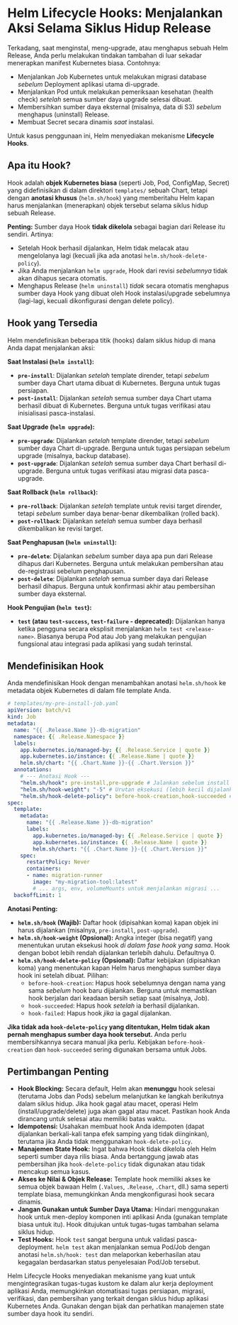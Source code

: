 # Helm Lifecycle Hooks: Menjalankan Aksi Selama Siklus Hidup Release

Terkadang, saat menginstal, meng-upgrade, atau menghapus sebuah Helm Release, Anda perlu melakukan tindakan tambahan di luar sekadar menerapkan manifest Kubernetes biasa. Contohnya:

*   Menjalankan Job Kubernetes untuk melakukan migrasi database *sebelum* Deployment aplikasi utama di-upgrade.
*   Menjalankan Pod untuk melakukan pemeriksaan kesehatan (health check) *setelah* semua sumber daya upgrade selesai dibuat.
*   Membersihkan sumber daya eksternal (misalnya, data di S3) *sebelum* menghapus (uninstall) Release.
*   Membuat Secret secara dinamis *saat* instalasi.

Untuk kasus penggunaan ini, Helm menyediakan mekanisme **Lifecycle Hooks**.

## Apa itu Hook?

Hook adalah **objek Kubernetes biasa** (seperti Job, Pod, ConfigMap, Secret) yang didefinisikan di dalam direktori `templates/` sebuah Chart, tetapi dengan **anotasi khusus** (`helm.sh/hook`) yang memberitahu Helm kapan harus menjalankan (menerapkan) objek tersebut selama siklus hidup sebuah Release.

**Penting:** Sumber daya Hook **tidak dikelola** sebagai bagian dari Release itu sendiri. Artinya:
*   Setelah Hook berhasil dijalankan, Helm tidak melacak atau mengelolanya lagi (kecuali jika ada anotasi `helm.sh/hook-delete-policy`).
*   Jika Anda menjalankan `helm upgrade`, Hook dari revisi *sebelumnya* tidak akan dihapus secara otomatis.
*   Menghapus Release (`helm uninstall`) *tidak* secara otomatis menghapus sumber daya Hook yang dibuat oleh Hook instalasi/upgrade sebelumnya (lagi-lagi, kecuali dikonfigurasi dengan delete policy).

## Hook yang Tersedia

Helm mendefinisikan beberapa titik (hooks) dalam siklus hidup di mana Anda dapat menjalankan aksi:

**Saat Instalasi (`helm install`):**

*   **`pre-install`**: Dijalankan *setelah* template dirender, tetapi *sebelum* sumber daya Chart utama dibuat di Kubernetes. Berguna untuk tugas persiapan.
*   **`post-install`**: Dijalankan *setelah* semua sumber daya Chart utama berhasil dibuat di Kubernetes. Berguna untuk tugas verifikasi atau inisialisasi pasca-instalasi.

**Saat Upgrade (`helm upgrade`):**

*   **`pre-upgrade`**: Dijalankan *setelah* template dirender, tetapi *sebelum* sumber daya Chart di-upgrade. Berguna untuk tugas persiapan sebelum upgrade (misalnya, backup database).
*   **`post-upgrade`**: Dijalankan *setelah* semua sumber daya Chart berhasil di-upgrade. Berguna untuk tugas verifikasi atau migrasi data pasca-upgrade.

**Saat Rollback (`helm rollback`):**

*   **`pre-rollback`**: Dijalankan *setelah* template untuk revisi target dirender, tetapi *sebelum* sumber daya benar-benar dikembalikan (rolled back).
*   **`post-rollback`**: Dijalankan *setelah* semua sumber daya berhasil dikembalikan ke revisi target.

**Saat Penghapusan (`helm uninstall`):**

*   **`pre-delete`**: Dijalankan *sebelum* sumber daya apa pun dari Release dihapus dari Kubernetes. Berguna untuk melakukan pembersihan atau de-registrasi sebelum penghapusan.
*   **`post-delete`**: Dijalankan *setelah* semua sumber daya dari Release berhasil dihapus. Berguna untuk konfirmasi akhir atau pembersihan sumber daya eksternal.

**Hook Pengujian (`helm test`):**

*   **`test` (atau `test-success`, `test-failure` - deprecated):** Dijalankan hanya ketika pengguna secara eksplisit menjalankan `helm test <release-name>`. Biasanya berupa Pod atau Job yang melakukan pengujian fungsional atau integrasi pada aplikasi yang sudah terinstal.

## Mendefinisikan Hook

Anda mendefinisikan Hook dengan menambahkan anotasi `helm.sh/hook` ke metadata objek Kubernetes di dalam file template Anda.

```yaml
# templates/my-pre-install-job.yaml
apiVersion: batch/v1
kind: Job
metadata:
  name: "{{ .Release.Name }}-db-migration"
  namespace: {{ .Release.Namespace }}
  labels:
    app.kubernetes.io/managed-by: {{ .Release.Service | quote }}
    app.kubernetes.io/instance: {{ .Release.Name | quote }}
    helm.sh/chart: "{{ .Chart.Name }}-{{ .Chart.Version }}"
  annotations:
    # --- Anotasi Hook ---
    "helm.sh/hook": pre-install,pre-upgrade # Jalankan sebelum install & upgrade
    "helm.sh/hook-weight": "-5" # Urutan eksekusi (lebih kecil dijalankan dulu)
    "helm.sh/hook-delete-policy": before-hook-creation,hook-succeeded # Kapan hook dihapus
spec:
  template:
    metadata:
      name: "{{ .Release.Name }}-db-migration"
      labels:
        app.kubernetes.io/managed-by: {{ .Release.Service | quote }}
        app.kubernetes.io/instance: {{ .Release.Name | quote }}
        helm.sh/chart: "{{ .Chart.Name }}-{{ .Chart.Version }}"
    spec:
      restartPolicy: Never
      containers:
      - name: migration-runner
        image: "my-migration-tool:latest"
        # ... args, env, volumeMounts untuk menjalankan migrasi ...
  backoffLimit: 1
```

**Anotasi Penting:**

*   **`helm.sh/hook` (Wajib):** Daftar hook (dipisahkan koma) kapan objek ini harus dijalankan (misalnya, `pre-install`, `post-upgrade`).
*   **`helm.sh/hook-weight` (Opsional):** Angka integer (bisa negatif) yang menentukan urutan eksekusi hook *di dalam fase hook yang sama*. Hook dengan bobot lebih rendah dijalankan terlebih dahulu. Defaultnya 0.
*   **`helm.sh/hook-delete-policy` (Opsional):** Daftar kebijakan (dipisahkan koma) yang menentukan kapan Helm harus menghapus sumber daya hook ini setelah dibuat. Pilihan:
    *   `before-hook-creation`: Hapus hook sebelumnya dengan nama yang sama *sebelum* hook baru dijalankan. Berguna untuk memastikan hook berjalan dari keadaan bersih setiap saat (misalnya, Job).
    *   `hook-succeeded`: Hapus hook *setelah* ia berhasil dijalankan.
    *   `hook-failed`: Hapus hook *jika* ia gagal dijalankan.

**Jika tidak ada `hook-delete-policy` yang ditentukan, Helm tidak akan pernah menghapus sumber daya hook tersebut.** Anda perlu membersihkannya secara manual jika perlu. Kebijakan `before-hook-creation` dan `hook-succeeded` sering digunakan bersama untuk Jobs.

## Pertimbangan Penting

*   **Hook Blocking:** Secara default, Helm akan **menunggu** hook selesai (terutama Jobs dan Pods) sebelum melanjutkan ke langkah berikutnya dalam siklus hidup. Jika hook gagal atau macet, operasi Helm (install/upgrade/delete) juga akan gagal atau macet. Pastikan hook Anda dirancang untuk selesai atau memiliki batas waktu.
*   **Idempotensi:** Usahakan membuat hook Anda idempoten (dapat dijalankan berkali-kali tanpa efek samping yang tidak diinginkan), terutama jika Anda tidak menggunakan `hook-delete-policy`.
*   **Manajemen State Hook:** Ingat bahwa Hook tidak dikelola oleh Helm seperti sumber daya rilis biasa. Anda bertanggung jawab atas pembersihan jika `hook-delete-policy` tidak digunakan atau tidak mencakup semua kasus.
*   **Akses ke Nilai & Objek Release:** Template hook memiliki akses ke semua objek bawaan Helm (`.Values`, `.Release`, `.Chart`, dll.) sama seperti template biasa, memungkinkan Anda mengkonfigurasi hook secara dinamis.
*   **Jangan Gunakan untuk Sumber Daya Utama:** Hindari menggunakan hook untuk men-deploy komponen inti aplikasi Anda (gunakan template biasa untuk itu). Hook ditujukan untuk tugas-tugas tambahan selama siklus hidup.
*   **Test Hooks:** Hook `test` sangat berguna untuk validasi pasca-deployment. `helm test` akan menjalankan semua Pod/Job dengan anotasi `helm.sh/hook: test` dan melaporkan keberhasilan atau kegagalan berdasarkan status penyelesaian Pod/Job tersebut.

Helm Lifecycle Hooks menyediakan mekanisme yang kuat untuk mengintegrasikan tugas-tugas kustom ke dalam alur kerja deployment aplikasi Anda, memungkinkan otomatisasi tugas persiapan, migrasi, verifikasi, dan pembersihan yang terkait dengan siklus hidup aplikasi Kubernetes Anda. Gunakan dengan bijak dan perhatikan manajemen state sumber daya hook itu sendiri.
